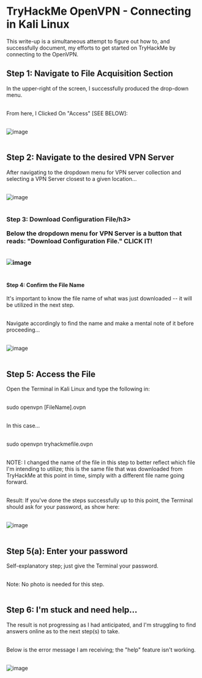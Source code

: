 # TryHackMe OpenVPN - Connecting in Kali Linux

This write-up is a simultaneous attempt to figure out how to, and successfully document, my efforts to get started on TryHackMe by connecting to the OpenVPN.

<h2>Step 1: Navigate to File Acquisition Section</h2>

In the upper-right of the screen, I successfully produced the drop-down menu.<br />
<br />

From here, I Clicked On "Access" [SEE BELOW]: <br />
<br />

![image](https://github.com/reachchrisyoung/tryhackme-OpenVPN-connecting-with-kali-linux/assets/104402775/f5dbb022-6227-44d2-b87f-46530f77ab74)
<br />
<br />

<h2>Step 2: Navigate to the desired VPN Server</h2>

After navigating to the dropdown menu for VPN server collection and selecting a VPN Server closest to a given location...<br />
<br />

![image](https://github.com/reachchrisyoung/tryhackme-OpenVPN-connecting-with-kali-linux/assets/104402775/aeec4834-e599-4de6-9fab-9e64430921e7)
<br />
<br />

<h3>Step 3: Download Configuration File/h3>

Below the dropdown menu for VPN Server is a button that reads: "Download Configuration File."  CLICK IT!<br />
<br />

![image](https://github.com/reachchrisyoung/tryhackme-OpenVPN-connecting-with-kali-linux/assets/104402775/7b98016f-52ef-40ba-a154-446ab4aeca07)
<br />
<br />

<h4>Step 4: Confirm the File Name</h4>

It's important to know the file name of what was just downloaded -- it will be utilized in the next step.<br />
<br />

Navigate accordingly to find the name and make a mental note of it before proceeding...<br />
<br />

![image](https://github.com/reachchrisyoung/tryhackme-OpenVPN-connecting-with-kali-linux/assets/104402775/92f08fb0-99c0-46fd-a02b-f9d859b20dea)
<br />
<br />

<h2>Step 5: Access the File</h2>

Open the Terminal in Kali Linux and type the following in:<br />
<br />

sudo openvpn [FileName].ovpn<br />
<br />

In this case...<br />
<br />

sudo openvpn tryhackmefile.ovpn<br />
<br />

NOTE: I changed the name of the file in this step to better reflect which file I'm intending to utilize; this is the same file that was downloaded from TryHackMe at this point in time, simply with a different file name going forward.
<br />
<br />

Result: If you've done the steps successfully up to this point, the Terminal should ask for your password, as show here:
<br />
<br />

![image](https://github.com/reachchrisyoung/tryhackme-OpenVPN-connecting-with-kali-linux/assets/104402775/188062c4-b6c6-4a1d-a495-5f181aa37f28)
<br />
<br />

<h2>Step 5(a): Enter your password</h2>

Self-explanatory step; just give the Terminal your password.
<br />
<br />

Note: No photo is needed for this step.
<br />
<br />

<h2>Step 6: I'm stuck and need help...</h2>

The result is not progressing as I had anticipated, and I'm struggling to find answers online as to the next step(s) to take.<br />
<br />

Below is the error message I am receiving; the "help" feature isn't working.<br />
<br />

![image](https://github.com/reachchrisyoung/tryhackme-OpenVPN-connecting-with-kali-linux/assets/104402775/b21bd832-772e-478b-aa49-445cb5bc3483)














